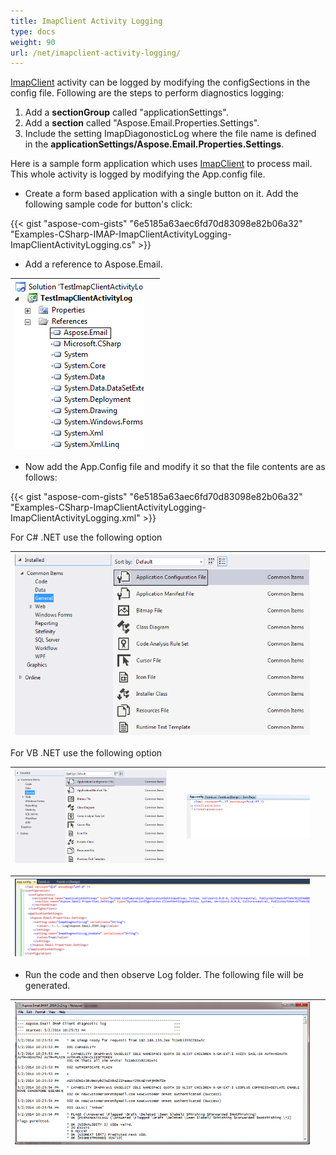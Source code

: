 ```yaml
---
title: ImapClient Activity Logging
type: docs
weight: 90
url: /net/imapclient-activity-logging/
---
```



[ImapClient](https://reference.aspose.com/email/net/aspose.email.clients.imap/imapclient/) activity can be logged by modifying the configSections in the config file. Following are the steps to perform diagnostics logging:

1. Add a **sectionGroup** called "applicationSettings".
1. Add a **section** called "Aspose.Email.Properties.Settings".
1. Include the setting ImapDiagonosticLog where the file name is defined in the **applicationSettings/Aspose.Email.Properties.Settings**.

Here is a sample form application which uses [ImapClient](https://reference.aspose.com/email/net/aspose.email.clients.imap/imapclient/) to process mail. This whole activity is logged by modifying the App.config file.

- Create a form based application with a single button on it. Add the following sample code for button's click:

{{< gist "aspose-com-gists" "6e5185a63aec6fd70d83098e82b06a32" "Examples-CSharp-IMAP-ImapClientActivityLogging-ImapClientActivityLogging.cs" >}}

- Add a reference to Aspose.Email.

|![todo:image_alt_text](imapclient-activity-logging_1.png)| |
| :- | :- |

- Now add the App.Config file and modify it so that the file contents are as follows:

{{< gist "aspose-com-gists" "6e5185a63aec6fd70d83098e82b06a32" "Examples-CSharp-ImapClientActivityLogging-ImapClientActivityLogging.xml" >}}

For C# .NET use the following option

|![todo:image_alt_text](imapclient-activity-logging_2.png)| |
| :- | :- |
For VB .NET use the following option

|![todo:image_alt_text](imapclient-activity-logging_2.png)| |![todo:image_alt_text](imapclient-activity-logging_4.png)| |
| :- | :- | :- | :- |

|![todo:image_alt_text](imapclient-activity-logging_5.png)| |
| :- | :- |

- Run the code and then observe Log folder. The following file will be generated.

|![todo:image_alt_text](imapclient-activity-logging_6.png)| |
| :- | :- |

